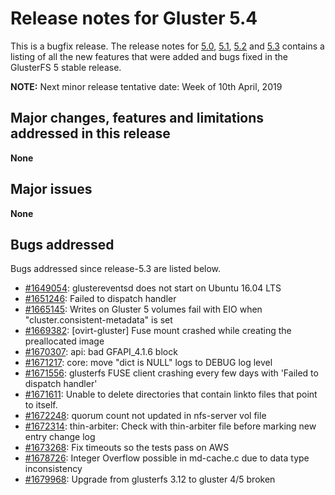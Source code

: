 # Release notes for Gluster 5.4

This is a bugfix release. The release notes for [5.0](5.0.md), [5.1](5.1.md), [5.2](5.2.md) and [5.3](5.3.md) contains
a listing of all the new features that were added and bugs fixed in the
GlusterFS 5 stable release.

**NOTE:** Next minor release tentative date: Week of 10th April, 2019

## Major changes, features and limitations addressed in this release

**None**

## Major issues

**None**

## Bugs addressed

Bugs addressed since release-5.3 are listed below.

- [#1649054](https://bugzilla.redhat.com/1649054): glustereventsd does not start on Ubuntu 16.04 LTS
- [#1651246](https://bugzilla.redhat.com/1651246): Failed to dispatch handler
- [#1665145](https://bugzilla.redhat.com/1665145): Writes on Gluster 5 volumes fail with EIO when "cluster.consistent-metadata" is set
- [#1669382](https://bugzilla.redhat.com/1669382): [ovirt-gluster] Fuse mount crashed while creating the preallocated image
- [#1670307](https://bugzilla.redhat.com/1670307): api: bad GFAPI_4.1.6 block
- [#1671217](https://bugzilla.redhat.com/1671217): core: move "dict is NULL" logs to DEBUG log level
- [#1671556](https://bugzilla.redhat.com/1671556): glusterfs FUSE client crashing every few days with 'Failed to dispatch handler'
- [#1671611](https://bugzilla.redhat.com/1671611): Unable to delete directories that contain linkto files that point to itself.
- [#1672248](https://bugzilla.redhat.com/1672248): quorum count not updated in nfs-server vol file
- [#1672314](https://bugzilla.redhat.com/1672314): thin-arbiter: Check with  thin-arbiter file before marking new entry change log
- [#1673268](https://bugzilla.redhat.com/1673268): Fix timeouts so the tests pass on AWS
- [#1678726](https://bugzilla.redhat.com/1678726): Integer Overflow possible in md-cache.c due to data type inconsistency
- [#1679968](https://bugzilla.redhat.com/1679968): Upgrade from glusterfs 3.12 to gluster 4/5 broken
